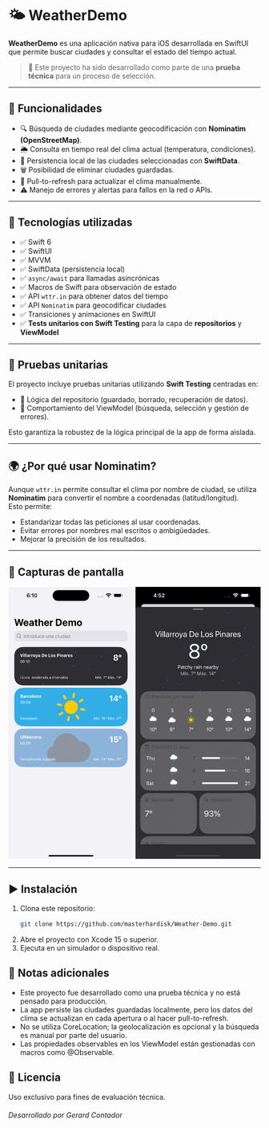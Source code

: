 # 🌤️ WeatherDemo

**WeatherDemo** es una aplicación nativa para iOS desarrollada en SwiftUI que permite buscar ciudades y consultar el estado del tiempo actual.  
> 🧪 Este proyecto ha sido desarrollado como parte de una **prueba técnica** para un proceso de selección.

---

## 📱 Funcionalidades

- 🔍 Búsqueda de ciudades mediante geocodificación con **Nominatim (OpenStreetMap)**.
- 🌦 Consulta en tiempo real del clima actual (temperatura, condiciones).
- 💾 Persistencia local de las ciudades seleccionadas con **SwiftData**.
- 🗑 Posibilidad de eliminar ciudades guardadas.
- 🔄 Pull-to-refresh para actualizar el clima manualmente.
- ⚠️ Manejo de errores y alertas para fallos en la red o APIs.

---

## 🔧 Tecnologías utilizadas

- ✅ Swift 6
- ✅ SwiftUI
- ✅ MVVM
- ✅ SwiftData (persistencia local)
- ✅ `async/await` para llamadas asincrónicas
- ✅ Macros de Swift para observación de estado
- ✅ API `wttr.in` para obtener datos del tiempo
- ✅ API `Nominatim` para geocodificar ciudades
- ✅ Transiciones y animaciones en SwiftUI
- ✅ **Tests unitarios con Swift Testing** para la capa de **repositorios** y **ViewModel**

---

## 🧪 Pruebas unitarias

El proyecto incluye pruebas unitarias utilizando **Swift Testing** centradas en:

- 🔁 Lógica del repositorio (guardado, borrado, recuperación de datos).
- 🧠 Comportamiento del ViewModel (búsqueda, selección y gestión de errores).

Esto garantiza la robustez de la lógica principal de la app de forma aislada.

---

## 🌍 ¿Por qué usar Nominatim?

Aunque `wttr.in` permite consultar el clima por nombre de ciudad, se utiliza **Nominatim** para convertir el nombre a coordenadas (latitud/longitud).  
Esto permite:

- Estandarizar todas las peticiones al usar coordenadas.
- Evitar errores por nombres mal escritos o ambigüedades.
- Mejorar la precisión de los resultados.

---

## 📸 Capturas de pantalla

<p align="center">
  <img src="Screenshots/home.png" alt="Pantalla principal" width="250" />
  <img src="Screenshots/detail.png" alt="Pantalla de búsqueda" width="250" />
</p>

---

## ▶️ Instalación

1. Clona este repositorio:
	```bash
	git clone https://github.com/masterhardisk/Weather-Demo.git
	```
2. Abre el proyecto con Xcode 15 o superior.
3. Ejecuta en un simulador o dispositivo real.

## 🧪 Notas adicionales

- Este proyecto fue desarrollado como una prueba técnica y no está pensado para producción.
- La app persiste las ciudades guardadas localmente, pero los datos del clima se actualizan en cada apertura o al hacer pull-to-refresh.
- No se utiliza CoreLocation; la geolocalización es opcional y la búsqueda es manual por parte del usuario.
- Las propiedades observables en los ViewModel están gestionadas con macros como @Observable.

## 📄 Licencia

Uso exclusivo para fines de evaluación técnica.

###### Desarrollado por Gerard Contador
